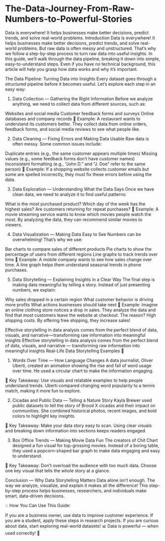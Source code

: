 # The-Data-Journey-From-Raw-Numbers-to-Powerful-Stories
Data is everywhere! It helps businesses make better decisions, predict trends, and solve real-world problems.
Introduction
Data is everywhere! It helps businesses make better decisions, predict trends, and solve real-world problems. But raw data is often messy and unstructured. That’s why we follow a step-by-step process to turn raw data into useful insights. In this guide, we’ll walk through the data pipeline, breaking it down into simple, easy-to-understand steps. Even if you have no technical background, this article will help you grasp how data works and why it’s important.

The Data Pipeline: Turning Data into Insights
Every dataset goes through a structured pipeline before it becomes useful. Let’s explore each step in an easy way:

1. Data Collection — Gathering the Right Information
Before we analyze anything, we need to collect data from different sources, such as:

Websites and social media
Customer feedback forms and surveys
Online databases and company records
🔹 Example: A restaurant wants to understand its customers better. They collect data from online orders, feedback forms, and social media reviews to see what people like.

2. Data Cleaning — Fixing Errors and Making Data Usable
Raw data is often messy. Some common issues include:

Duplicate entries (e.g., the same customer appears multiple times)
Missing values (e.g., some feedback forms don’t have customer names)
Inconsistent formatting (e.g., “John D.” and “J. Doe” refer to the same person)
🔹 Example: If a shopping website collects customer emails but some are spelled incorrectly, they must fix these errors before using the data.

3. Data Exploration — Understanding What the Data Says
Once we have clean data, we need to analyze it to find useful patterns:

What is the most purchased product?
Which day of the week has the highest sales?
Are customers returning for repeat purchases?
🔹 Example: A movie streaming service wants to know which movies people watch the most. By analyzing the data, they can recommend similar movies to viewers.

4. Data Visualization — Making Data Easy to See
Numbers can be overwhelming! That’s why we use:

Bar charts to compare sales of different products
Pie charts to show the percentage of users from different regions
Line graphs to track trends over time
🔹 Example: A mobile company wants to see how sales change over time. A line graph helps them understand seasonal trends in phone purchases.

5. Data Storytelling — Explaining Insights in a Clear Way
The final step is making data meaningful by telling a story. Instead of just presenting numbers, we explain:

Why sales dropped in a certain region
What customer behavior is driving more profits
What actions businesses should take next
🔹 Example: Imagine an online clothing store notices a drop in sales. They analyze the data and find that most customers leave the website at checkout. The reason? High shipping costs. By offering free shipping, they increase sales!

Effective storytelling in data analysis comes from the perfect blend of data, visuals, and narrative — transforming raw information into meaningful insights
Effective storytelling in data analysis comes from the perfect blend of data, visuals, and narrative — transforming raw information into meaningful insights
Real-Life Data Storytelling Examples 📖
1. Words Over Time — How Language Changes
A data journalist, Oliver Uberti, created an animation showing the rise and fall of word usage over time. He used a circular chart to make the information engaging.

🔹 Key Takeaway: Use visuals and relatable examples to help people understand trends. Uberti compared changing word popularity to a tennis match, making it more fun to explore.

2. Cicadas and Public Data — Telling a Nature Story
Kayla Brewer used public datasets to tell the story of Brood X cicadas and their impact on communities. She combined historical photos, recent images, and bold colors to highlight key insights.

🔹 Key Takeaway: Make your data story easy to scan. Using clear visuals and breaking down information into sections keeps readers engaged.

3. Box Office Trends — Making Movie Data Fun
The creators of Chit Chart designed a fun visual for top-grossing movies. Instead of a boring table, they used a popcorn-shaped bar graph to make data engaging and easy to understand.

🔹 Key Takeaway: Don’t overload the audience with too much data. Choose one key visual that tells the whole story at a glance.

Conclusion — Why Data Storytelling Matters
Data alone isn’t enough. The way we analyze, visualize, and explain it makes all the difference! This step-by-step process helps businesses, researchers, and individuals make smart, data-driven decisions.

💡 How You Can Use This Guide:

If you are a business owner, use data to improve customer experience.
If you are a student, apply these steps in research projects.
If you are curious about data, start exploring real-world datasets!
📊 Data is powerful — when used correctly! 🚀
